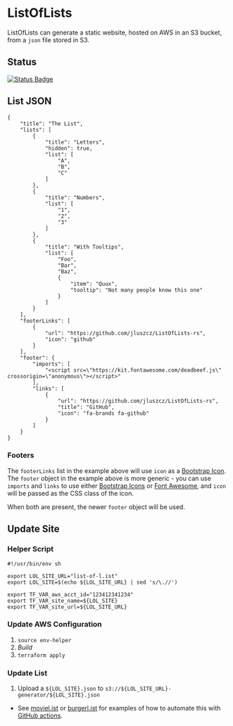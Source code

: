 # ListOfLists

ListOfLists can generate a static website, hosted on AWS in an S3 bucket, from a `json` file stored in S3.

## Status

[![Status Badge](https://github.com/jluszcz/ListOfLists-rs/actions/workflows/build-and-test.yml/badge.svg)](https://github.com/jluszcz/ListOfLists-rs/actions/workflows/build-and-test.yml)

## List JSON

```
{
    "title": "The List",
    "lists": [
        {
            "title": "Letters",
            "hidden": true,
            "list": [
                "A",
                "B",
                "C"
            ]
        },
        {
            "title": "Numbers",
            "list": [
                "1",
                "2",
                "3"
            ]
        },
        {
            "title": "With Tooltips",
            "list": [
                "Foo",
                "Bar",
                "Baz",
                {
                    "item": "Quux",
                    "tooltip": "Not many people know this one"
                }
            ]
        }
    ],
    "footerLinks": [
        {
            "url": "https://github.com/jluszcz/ListOfLists-rs",
            "icon": "github"
        }
    ],
    "footer": {
        "imports": [
            "<script src=\"https://kit.fontawesome.com/deadbeef.js\" crossorigin=\"anonymous\"></script>"
        ],
        "links": [
            {
                "url": "https://github.com/jluszcz/ListOfLists-rs",
                "title": "GitHub",
                "icon": "fa-brands fa-github"
            }
        ]
    }
}
```

### Footers

The `footerLinks` list in the example above will use `icon` as a [Bootstrap Icon](https://icons.getbootstrap.com). The
`footer` object in the example above is more generic - you can use `imports` and `links` to use either
[Bootstrap Icons](https://icons.getbootstrap.com) or [Font Awesome](https://fontawesome.com), and `icon` will be passed
as the CSS class of the icon.

When both are present, the newer `footer` object will be used.

## Update Site

### Helper Script

```
#!/usr/bin/env sh

export LOL_SITE_URL="list-of-l.ist"
export LOL_SITE=$(echo ${LOL_SITE_URL} | sed 's/\.//')

export TF_VAR_aws_acct_id="123412341234"
export TF_VAR_site_name=${LOL_SITE}
export TF_VAR_site_url=${LOL_SITE_URL}
```

### Update AWS Configuration

1. `source env-helper`
1. _Build_
1. `terraform apply`

### Update List

1. Upload a `${LOL_SITE}.json` to `s3://${LOL_SITE_URL}-generator/${LOL_SITE}.json`

- See [moviel.ist](https://github.com/jluszcz/MovieList) or [burgerl.ist](https://github.com/jluszcz/BurgerList) for
  examples of how to automate this with [GitHub actions](https://github.com/features/actions).
